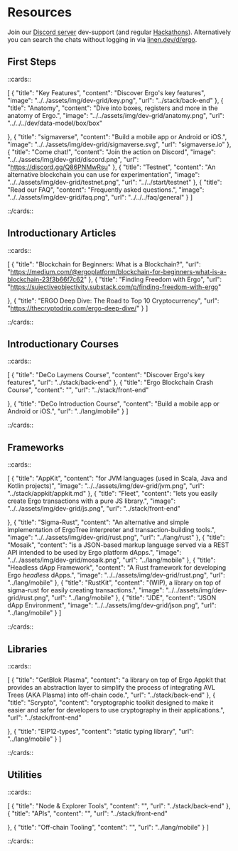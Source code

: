 # Resources

Join our [Discord server](https://discord.gg/7kWWQeMCwe) dev-support (and regular [Hackathons](ergohack.md)). Alternatively you can search the chats without logging in via [linen.dev/d/ergo](https://www.linen.dev/d/ergo).

## First Steps

::cards::

[
  {
    "title": "Key Features",
    "content": "Discover Ergo's key features",
    "image": "../../assets/img/dev-grid/key.png",
    "url": "../stack/back-end"
  },
  {
    "title": "Anatomy",
    "content": "Dive into boxes, registers and more in the anatomy of Ergo.",
    "image": "../../assets/img/dev-grid/anatomy.png",
    "url": "../../../dev/data-model/box/box"

  },
  {
    "title": "sigmaverse",
    "content": "Build a mobile app or Android or iOS.",
    "image": "../../assets/img/dev-grid/sigmaverse.svg",
    "url": "sigmaverse.io"
  },
  {
    "title": "Come chat!",
    "content": "Join the action on Discord",
    "image": "../../assets/img/dev-grid/discord.png",
    "url": "https://discord.gg/Q86PNMwRsu"
  },
  {
    "title": "Testnet",
    "content": "An alternative blockchain you can use for experimentation",
    "image": "../../assets/img/dev-grid/testnet.png",
    "url": "../../start/testnet"
  },
  {
    "title": "Read our FAQ",
    "content": "Frequently asked questions.",
    "image": "../../assets/img/dev-grid/faq.png",
    "url": "../../../faq/general"
  }
]

::/cards::

## Introductionary Articles

::cards::

[
  {
    "title": "Blockchain for Beginners: What is a Blockchain?",
    "url": "https://medium.com/@ergoplatform/blockchain-for-beginners-what-is-a-blockchain-23f3b66f7c62"
  },
  {
    "title": "Finding Freedom with Ergo",
    "url": "https://sujectiveobjectivity.substack.com/p/finding-freedom-with-ergo"

  },
  {
    "title": "ERGO Deep Dive: The Road to Top 10 Cryptocurrency",
    "url": "https://thecryptodrip.com/ergo-deep-dive/"
  }
]

::/cards::


## Introductionary Courses

::cards::

[
  {
    "title": "DeCo Laymens Course",
    "content": "Discover Ergo's key features",
    "url": "../stack/back-end"
  },
  {
    "title": "Ergo Blockchain Crash Course",
    "content": "",
    "url": "../stack/front-end"

  },
  {
    "title": "DeCo Introduction Course",
    "content": "Build a mobile app or Android or iOS.",
    "url": "../lang/mobile"
  }
]

::/cards::



## Frameworks

::cards::

[
  {
    "title": "AppKit",
    "content": "for JVM languages (used in Scala, Java and Kotlin projects)",
    "image": "../../assets/img/dev-grid/jvm.png",
    "url": "../stack/appkit/appkit.md"
  },
  {
    "title": "Fleet",
    "content": "lets you easily create Ergo transactions with a pure JS library.",
    "image": "../../assets/img/dev-grid/js.png",
    "url": "../stack/front-end"

  },
  {
    "title": "Sigma-Rust",
    "content": "An alternative and simple implementation of ErgoTree interpreter and transaction-building tools.",
    "image": "../../assets/img/dev-grid/rust.png",
    "url": "../lang/rust"
  },
  {
    "title": "Mosaik",
    "content": "is a JSON-based markup language served via a REST API intended to be used by Ergo platform dApps.",
    "image": "../../assets/img/dev-grid/mosaik.png",
    "url": "../lang/mobile"
  },
  {
    "title": "Headless dApp Framework",
    "content": "A Rust framework for developing Ergo *headless* dApps.",
    "image": "../../assets/img/dev-grid/rust.png",
    "url": "../lang/mobile"
  },
  {
    "title": "RustKit",
    "content": "(WIP), a library on top of sigma-rust for easily creating transactions.",
    "image": "../../assets/img/dev-grid/rust.png",
    "url": "../lang/mobile"
  },
  {
    "title": "JDE",
    "content": "JSON dApp Environment",
    "image": "../../assets/img/dev-grid/json.png",
    "url": "../lang/mobile"
  }
]

::/cards::


## Libraries

::cards::

[
  {
    "title": "GetBlok Plasma",
    "content": "a library on top of Ergo Appkit that provides an abstraction layer to simplify the process of integrating AVL Trees (AKA Plasma) into off-chain code.",
    "url": "../stack/back-end"
  },
  {
    "title": "Scrypto",
    "content": "cryptographic toolkit designed to make it easier and safer for developers to use cryptography in their applications.",
    "url": "../stack/front-end"

  },
  {
    "title": "EIP12-types",
    "content": "static typing library",
    "url": "../lang/mobile"
  }
]

::/cards::



## Utilities 

::cards::

[
  {
    "title": "Node & Explorer Tools",
    "content": "",
    "url": "../stack/back-end"
  },
  {
    "title": "APIs",
    "content": "",
    "url": "../stack/front-end"

  },
  {
    "title": "Off-chain Tooling",
    "content": "",
    "url": "../lang/mobile"
  }
]

::/cards::






